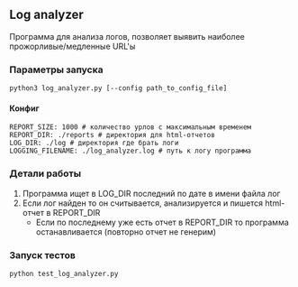 ## Log analyzer

Программа для анализа логов, позволяет выявить наиболее прожорливые/медленные URL'ы


### Параметры запуска
```python3 log_analyzer.py [--config path_to_config_file]```

#### Конфиг
```[default]
REPORT_SIZE: 1000 # количество урлов с максимальным временем
REPORT_DIR: ./reports # директория для html-отчетов
LOG_DIR: ./log # директория где брать логи
LOGGING_FILENAME: ./log_analyzer.log # путь к логу программа
```

### Детали работы
1. Программа ищет в LOG_DIR последний по дате в имени файла лог
2. Если лог найден то он считывается, анализируется и пишется html-отчет в REPORT_DIR 
    * Если по последнему уже есть отчет в REPORT_DIR то программа останавливается (повторно отчет не генерим)


### Запуск тестов
```python test_log_analyzer.py```